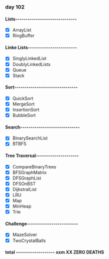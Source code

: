 ### day 102
#### Lists------------------------------
- [x] ArrayList             
- [x] RingBuffer           
#### Linke Lists------------------------
- [x] SinglyLinkedList      
- [x] DoublyLinkedLists     
- [x] Queue                 
- [x] Stack                 
#### Sort-------------------------------
- [x] QuickSort             
- [x] MergeSort             
- [x] InsertionSort         
- [x] BubbleSort            
#### Search-----------------------------
- [x] BinarySearchList      
- [x] BTBFS                 
#### Tree Traversal---------------------
- [x] CompareBinaryTrees    
- [x] BFSGraphMatrix        
- [x] DFSGraphList          
- [x] DFSOnBST              
- [x] DijkstralList         
- [x] LRU                   
- [x] Map                   
- [x] MinHeap               
- [x] Trie                  
#### Challenge-------------------------
- [x] MazeSolver            
- [x] TwoCrystalBalls       
#### total  -------------------  xxm   XX ZERO DEATHS
